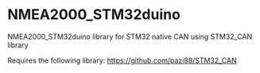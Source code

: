 # NMEA2000_STM32duino
NMEA2000_STM32duino library for STM32 native CAN using STM32_CAN library

Requires the following library: 
https://github.com/pazi88/STM32_CAN
